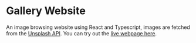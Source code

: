 # Gallery Website

An image browsing website using React and Typescript, images are fetched from the [Unsplash API](https://unsplash.com/developers). You can try out the [live webpage here](https://lukatsanava-gallery.netlify.app/).
